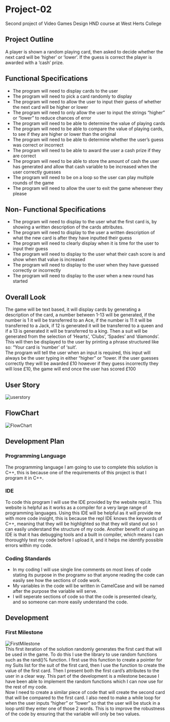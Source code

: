 # Project-02
Second project of Video Games Design HND course at West Herts College
## Project Outline ##
A player is shown a random playing card, then asked to decide whether the next card will be ‘higher’ or ‘lower’. If the guess is correct the player is awarded with a ‘cash’ prize.
## Functional Specifications ##
*	The program will need to display cards to the user
*	The program will need to pick a card randomly to display
*	The program will need to allow the user to input their guess of whether the next card will be higher or lower
*	The program will need to only allow the user to input the strings “higher” or “lower” to reduce chances of error
*	The program will need to be able to determine the value of playing cards
*	The program will need to be able to compare the value of playing cards, to see if they are higher or lower than the original
*	The program will need to be able to determine whether the user’s guess was correct or incorrect
*	The program will need to be able to award the user a cash prize if they are correct
*	The program will need to be able to store the amount of cash the user has generated and allow that cash variable to be increased when the user correctly guesses
*	The program will need to be on a loop so the user can play multiple rounds of the game
*	The program will need to allow the user to exit the game whenever they please
## Non- Functional Specifications ##
*	The program will need to display to the user what the first card is, by showing a written description of the cards attributes.
*	The program will need to display to the user a written description of what the new card is after they have inputted their guess
*	The program will need to clearly display when it is time for the user to input their guess
*	The program will need to display to the user what their cash score is and show when that value is increased
*	The program will need to display to the user when they have guessed correctly or incorrectly
*	The program will need to display to the user when a new round has started 
## Overall Look ##
The game will be text based, it will display cards by generating a description of the card, a number between 1-13 will be generated, if the number is 1 it will be transferred to an Ace, if the number is 11 it will be transferred to a Jack, if 12 is generated it will be transferred to a queen and if a 13 is generated it will be transferred to a king. Then a suit will be generated from the selection of ‘Hearts’, ‘Clubs’, ‘Spades’ and ‘diamonds’.  This will then be displayed to the user by printing a phrase structured like so: “Your card is ‘number’ of ‘suit’. <br />
The program will tell the user when an input is required, this input will always be the user typing in either “higher” or “lower. If the user guesses correctly they will be awarded £10 however if they guess incorrectly they will lose £10, the game will end once the user has scored £100
## User Story ##
![userstory](https://github.com/SDearing/Project-02/blob/master/Assets%20for%20Readme/User%20Story.PNG)
## FlowChart ##
![FlowChart](https://github.com/SDearing/Project-02/blob/master/Assets%20for%20Readme/Flowchart.PNG)
## Development Plan ##
### Programming Language ###
The programming language I am going to use to complete this solution is C++, this is because one of the requirements of this project is that I program it in C++.
### IDE ###
To code this program I will use the IDE provided by the website repl.it. This website is helpful as it works as a compiler for a very large range of programming languages. Using this IDE will be helpful as it will provide me with more code insight, this is because the repl IDE knows the keywords of C++, meaning that they will be highlighted so that they will stand out so I can easily understand the structure of my code. Another benefit of using an IDE is that it has debugging tools and a built in compiler, which means I can thoroughly test my code before I upload it, and it helps me identify possible errors within my code.
### Coding Standards ###
* In my coding I will use single line comments on most lines of code stating its purpose in the programv so that anyone reading the code can easily see how the sections of code work.
* My variables in the code will be written in CamelCase and will be named after the purpose the variable will serve.
* I will seperate sections of code so that the code is presented clearly, and so someone can more easily understand the code. 
## Development ##
### First Milestone ###
![FirstMilestone](https://github.com/SDearing/Project-02/blob/master/Assets%20for%20Readme/First%20Milestone.PNG)<br/>
This first iteration of the solution randomly generates the first card that will be used in the game. To do this I use the <cstdlib> library to use random functions such as the rand()% function. I first use this function to create a pointer for my Suits list for the suit of the first card, then I use the function to create the value of the first card. Then I present both the first card’s attributes to the user in a clear way. This part of the development is a milestone because I have been able to implement the random functions which I can now use for the rest of my code. <br/>
Now I need to create a similar piece of code that will create the second card that will be compared to the first card. I also need to make a while loop for when the user inputs “higher” or “lower” so that the user will be stuck in a loop until they enter one of those 2 words. This is to improve the robustness of the code by ensuring that the variable will only be two values.
